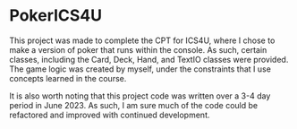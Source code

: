 # PokerICS4U

This project was made to complete the CPT for ICS4U, where I chose to make a version of poker that runs within the console. As such, certain classes, including the Card, Deck, Hand, and TextIO classes were provided. The game logic was created by myself, under the constraints that I use concepts learned in the course.

It is also worth noting that this project code was written over a 3-4 day period in June 2023. As such, I am sure much of the code could be refactored and improved with continued development.
